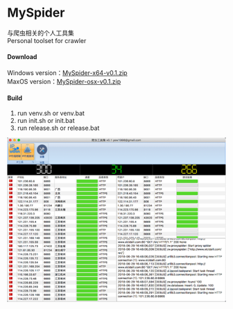 # MySpider
与爬虫相关的个人工具集  
Personal toolset for crawler
#### Download
Windows version：[MySpider-x64-v0.1.zip](https://pan.baidu.com/s/1aqi-6y-KerButOPvOWyulg)  
MaxOS version：[MySpider-osx-v0.1.zip](https://pan.baidu.com/s/1pVdpYvP15ABUAZbm9EMB4Q)  
#### Build
1. run venv.sh or venv.bat
2. run init.sh or init.bat
3. run release.sh or release.bat  

![image](https://raw.githubusercontent.com/yewberry/myspider/master/docs/screenshot.png)
